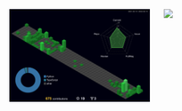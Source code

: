 <div>
  <img align="right" src="https://github-readme-stats.vercel.app/api?username=GDWR&show_icons=true&theme=gruvbox" width="45%">
  
  <div align="left">
    <img src="https://github.com/GDWR/GDWR/blob/main/profile-3d-contrib/profile-night-green.svg" width="50%">
  </div>
</div>
